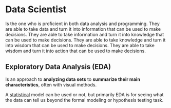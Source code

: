 # Data Scientist


Is the one who is proficient in both data analysis and programming. They are able to take data and turn it into information that can be used to make decisions. They are able to take information and turn it into knowledge that can be used to make decisions. They are able to take knowledge and turn it into wisdom that can be used to make decisions. They are able to take wisdom and turn it into action that can be used to make decisions.



## Exploratory Data Analysis (EDA)

Is an approach to **analyzing data sets** to **summarize their main characteristics**, often with visual methods.

A [statistical](/math/statistics/statistics.md) model can be used or not, but primarily EDA is for seeing what the data can tell us beyond the formal modeling or hypothesis testing task.